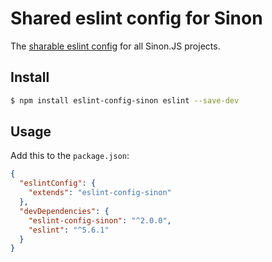# Shared eslint config for Sinon

The [sharable eslint config][docs] for all Sinon.JS projects.

## Install

```bash
$ npm install eslint-config-sinon eslint --save-dev
```

## Usage

Add this to the `package.json`:

```json
{
  "eslintConfig": {
    "extends": "eslint-config-sinon"
  },
  "devDependencies": {
    "eslint-config-sinon": "^2.0.0",
    "eslint": "^5.6.1"
  }
}
```

[docs]: http://eslint.org/docs/developer-guide/shareable-configs
